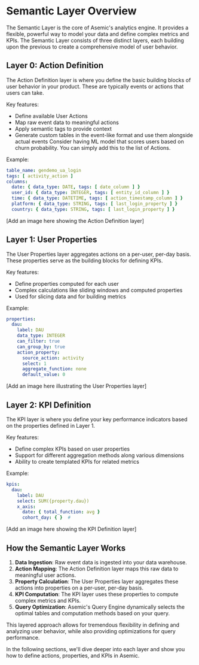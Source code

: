 # Semantic Layer Overview

The Semantic Layer is the core of Asemic's analytics engine. It provides a flexible, powerful way to model your data and define complex metrics and KPIs. The Semantic Layer consists of three distinct layers, each building upon the previous to create a comprehensive model of user behavior.

## Layer 0: Action Definition

The Action Definition layer is where you define the basic building blocks of user behavior in your product. These are typically events or actions that users can take.

Key features:
- Define available User Actions
- Map raw event data to meaningful actions
- Apply semantic tags to provide context
- Generate custom tables in the event-like format and use them alongside actual events
Consider having ML model that scores users based on churn probability. You can simply add this to the list of Actions.

Example:
```yaml
table_name: gendemo_ua_login
tags: [ activity_action ]
columns:
  date: { data_type: DATE, tags: [ date_column ] }
  user_id: { data_type: INTEGER, tags: [ entity_id_column ] }
  time: { data_type: DATETIME, tags: [ action_timestamp_column ] }
  platform: { data_type: STRING, tags: [ last_login_property ] }
  country: { data_type: STRING, tags: [ last_login_property ] }
```

[Add an image here showing the Action Definition layer]

## Layer 1: User Properties

The User Properties layer aggregates actions on a per-user, per-day basis. These properties serve as the building blocks for defining KPIs.

Key features:
- Define properties computed for each user
- Complex calculations like sliding windows and computed properties
- Used for slicing data and for building metrics

Example:
```yaml
properties:
  dau:
    label: DAU
    data_type: INTEGER
    can_filter: true
    can_group_by: true
    action_property:
      source_action: activity
      select: 1
      aggregate_function: none
      default_value: 0
```

[Add an image here illustrating the User Properties layer]

## Layer 2: KPI Definition

The KPI layer is where you define your key performance indicators based on the properties defined in Layer 1.

Key features:
- Define complex KPIs based on user properties
- Support for different aggregation methods along various dimensions
- Ability to create templated KPIs for related metrics

Example:
```yaml
kpis:
  dau:
    label: DAU
    select: SUM({property.dau})
    x_axis:
      date: { total_function: avg }
      cohort_day: { }  # 
```

[Add an image here showing the KPI Definition layer]

## How the Semantic Layer Works

1. **Data Ingestion**: Raw event data is ingested into your data warehouse.
2. **Action Mapping**: The Action Definition layer maps this raw data to meaningful user actions.
3. **Property Calculation**: The User Properties layer aggregates these actions into properties on a per-user, per-day basis.
4. **KPI Computation**: The KPI layer uses these properties to compute complex metrics and KPIs.
5. **Query Optimization**: Asemic's Query Engine dynamically selects the optimal tables and computation methods based on your query.

This layered approach allows for tremendous flexibility in defining and analyzing user behavior, while also providing optimizations for query performance.

In the following sections, we'll dive deeper into each layer and show you how to define actions, properties, and KPIs in Asemic.
